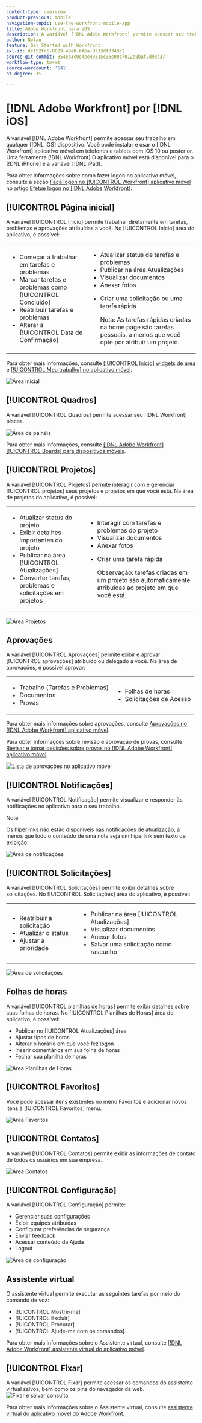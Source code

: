 ```yaml
---
content-type: overview
product-previous: mobile
navigation-topic: use-the-workfront-mobile-app
title: Adobe Workfront para iOS
description: A variável [!DNL Adobe Workfront] permite acessar seu trabalho em qualquer dispositivo iOS. Você pode instalar e usar o [!DNL Workfront] aplicativo móvel em telefones e tablets com iOS 10 ou posterior. Uma ferramenta [!DNL Workfront] O aplicativo móvel está disponível para a iPhone e a iPad.
author: Nolan
feature: Get Started with Workfront
exl-id: dcf52fc5-8029-49e0-bf6a-0733df334dc2
source-git-commit: 854eb3c0e4ee49315c36e00c7012e0baf2d98c37
workflow-type: tm+mt
source-wordcount: '641'
ht-degree: 3%

---
```


# [!DNL Adobe Workfront] por [!DNL iOS]

A variável [!DNL Adobe Workfront] permite acessar seu trabalho em qualquer [!DNL iOS] dispositivo. Você pode instalar e usar o [!DNL Workfront] aplicativo móvel em telefones e tablets com iOS 10 ou posterior. Uma ferramenta [!DNL Workfront] O aplicativo móvel está disponível para o [!DNL iPhone] e a variável [!DNL iPad].

Para obter informações sobre como fazer logon no aplicativo móvel, consulte a seção [Faça logon no [!UICONTROL Workfront] aplicativo móvel](../../../workfront-basics/manage-your-account-and-profile/managing-your-workfront-account/log-in-to-workfront.md#log) no artigo [Efetue logon no [!DNL Adobe Workfront]](../../../workfront-basics/manage-your-account-and-profile/managing-your-workfront-account/log-in-to-workfront.md).

## [!UICONTROL Página inicial]

A variável [!UICONTROL Início] permite trabalhar diretamente em tarefas, problemas e aprovações atribuídas a você. No [!UICONTROL Início] área do aplicativo, é possível:

<table style="table-layout:auto"> 
 <col> 
 <col> 
 <tbody> 
  <tr> 
   <td> 
    <ul> 
     <li>Começar a trabalhar em tarefas e problemas</li> 
     <li>Marcar tarefas e problemas como [!UICONTROL Concluído]</li> 
     <li>Reatribuir tarefas e problemas</li> 
     <li>Alterar a [!UICONTROL Data de Confirmação]</li> 
    </ul> </td> 
   <td> 
    <ul> 
     <li>Atualizar status de tarefas e problemas</li> 
     <li>Publicar na área Atualizações</li> 
     <li>Visualizar documentos</li> 
     <li>Anexar fotos</li> 
     <li> <p>Criar uma solicitação ou uma tarefa rápida</p> <p>Nota: As tarefas rápidas criadas na home page são tarefas pessoais, a menos que você opte por atribuir um projeto.</p> </li> 
    </ul> </td> 
  </tr> 
 </tbody> 
</table>

Para obter mais informações, consulte [[!UICONTROL Início] widgets de área](../../../workfront-basics/mobile-apps/using-the-workfront-mobile-app/home-area-widgets-mobile.md) e [[!UICONTROL Meu trabalho] no aplicativo móvel](../../../workfront-basics/mobile-apps/using-the-workfront-mobile-app/my-work-section-mobile.md).

![Área inicial](assets/mobile-home-area.png)

## [!UICONTROL Quadros]

A variável [!UICONTROL Quadros] permite acessar seu [!DNL Workfront] placas.

![Área de painéis](assets/mobile-all-boards-displayed.png)

Para obter mais informações, consulte [[!DNL Adobe Workfront] [!UICONTROL Boards] para dispositivos móveis](/help/quicksilver/workfront-basics/mobile-apps/using-the-workfront-mobile-app/mobile-boards.md).

## [!UICONTROL Projetos]

A variável [!UICONTROL Projetos] permite interagir com e gerenciar [!UICONTROL projetos] seus projetos e projetos em que você está. Na área de projetos do aplicativo, é possível:

<table style="table-layout:auto"> 
 <col> 
 <col> 
 <tbody> 
  <tr> 
   <td> 
    <ul> 
     <li>Atualizar status do projeto</li> 
     <li>Exibir detalhes importantes do projeto</li> 
     <li>Publicar na área [!UICONTROL Atualizações]</li> 
     <li>Converter tarefas, problemas e solicitações em projetos</li> 
    </ul> </td> 
   <td> 
    <ul> 
     <li>Interagir com tarefas e problemas do projeto</li> 
     <li>Visualizar documentos</li> 
     <li>Anexar fotos</li> 
     <li> <p>Criar uma tarefa rápida</p> <p>Observação: tarefas criadas em um projeto são automaticamente atribuídas ao projeto em que você está. </p> </li> 
    </ul> </td> 
  </tr> 
 </tbody> 
</table>

![Área Projetos](assets/mobile-projects-area.png)

## Aprovações

A variável [!UICONTROL Aprovações] permite exibir e aprovar [!UICONTROL aprovações] atribuído ou delegado a você. Na área de aprovações, é possível aprovar:

<table style="table-layout:auto">
 <col>
 <col>
 <tbody>
  <tr>
   <td>
    <ul>
     <li>Trabalho (Tarefas e Problemas)</li>
     <li>Documentos</li>
     <li>Provas </li>
    </ul> </td>
   <td>
    <ul>
     <li>Folhas de horas</li>
     <li>Solicitações de Acesso</li>
    </ul> </td>
  </tr>
 </tbody>
</table>

Para obter mais informações sobre aprovações, consulte [Aprovações no [!DNL Adobe Workfront] aplicativo móvel](../../../workfront-basics/mobile-apps/using-the-workfront-mobile-app/approvals-in-mobile-app.md).

Para obter informações sobre revisão e aprovação de provas, consulte [Revisar e tomar decisões sobre provas no [!DNL Adobe Workfront] aplicativo móvel](../../../workfront-basics/mobile-apps/using-the-workfront-mobile-app/work-with-proofs-in-mobile-app.md).

![Lista de aprovações no aplicativo móvel](assets/mobile-approvals-adobe-350x574.png)

## [!UICONTROL Notificações]

A variável [!UICONTROL Notificação] permite visualizar e responder às notificações no aplicativo para o seu trabalho.

>[!NOTE]
>Os hiperlinks não estão disponíveis nas notificações de atualização, a menos que todo o conteúdo de uma nota seja um hiperlink sem texto de exibição.

![Área de notificações](assets/mobile-notifications-area.png)

## [!UICONTROL Solicitações]

A variável [!UICONTROL Solicitações] permite exibir detalhes sobre solicitações. No [!UICONTROL Solicitações] área do aplicativo, é possível:

<table style="table-layout:auto">
 <col>
 <col>
 <tbody>
  <tr>
   <td>
    <ul>
     <li>Reatribuir a solicitação</li>
     <li>Atualizar o status</li>
     <li>Ajustar a prioridade</li>
    </ul> </td>
   <td>
    <ul>
     <li>Publicar na área [!UICONTROL Atualizações]</li>
     <li>Visualizar documentos</li>
     <li>Anexar fotos</li>
     <li>Salvar uma solicitação como rascunho</li>
    </ul> </td>
  </tr>
 </tbody>
</table>

![Área de solicitações](assets/mobile-requests-area.png)

## Folhas de horas

A variável [!UICONTROL planilhas de horas] permite exibir detalhes sobre suas folhas de horas. No [!UICONTROL Planilhas de Horas] área do aplicativo, é possível:

* Publicar no [!UICONTROL Atualizações] área
* Ajustar tipos de horas
* Alterar o horário em que você fez logon
* Inserir comentários em sua folha de horas
* Fechar sua planilha de horas

![Área Planilhas de Horas](assets/mobile-timesheets-area.png)

## [!UICONTROL Favoritos]

Você pode acessar itens existentes no menu Favoritos e adicionar novos itens à [!UICONTROL Favoritos] menu.

![Área Favoritos](assets/mobile-favorites-area.png)

## [!UICONTROL Contatos]

A variável [!UICONTROL Contatos] permite exibir as informações de contato de todos os usuários em sua empresa.

![Área Contatos](assets/mobile-contacts-area.png)

## [!UICONTROL Configuração]

A variável [!UICONTROL Configuração] permite:

* Gerenciar suas configurações
* Exibir equipes atribuídas
* Configurar preferências de segurança
* Enviar feedback
* Acessar conteúdo da Ajuda
* Logout

![Área de configuração](assets/ios-configuration-area.png)

## Assistente virtual

O assistente virtual permite executar as seguintes tarefas por meio do comando de voz:

* [!UICONTROL Mostre-me]
* [!UICONTROL Excluir]
* [!UICONTROL Procurar]
* [!UICONTROL Ajude-me com os comandos]

Para obter mais informações sobre o Assistente virtual, consulte [[!DNL Adobe Workfront] assistente virtual do aplicativo móvel](../../../workfront-basics/mobile-apps/using-the-workfront-mobile-app/wf-mobile-virtual-assistant.md).

## [!UICONTROL Fixar]

A variável [!UICONTROL Fixar] permite acessar os comandos do assistente virtual salvos, bem como os pins do navegador da web.
![Fixar e salvar consulta](assets/pin-and-save-query-adobe-350x285.png)

Para obter mais informações sobre o Assistente virtual, consulte [assistente virtual do aplicativo móvel do Adobe Workfront](../../../workfront-basics/mobile-apps/using-the-workfront-mobile-app/wf-mobile-virtual-assistant.md).
